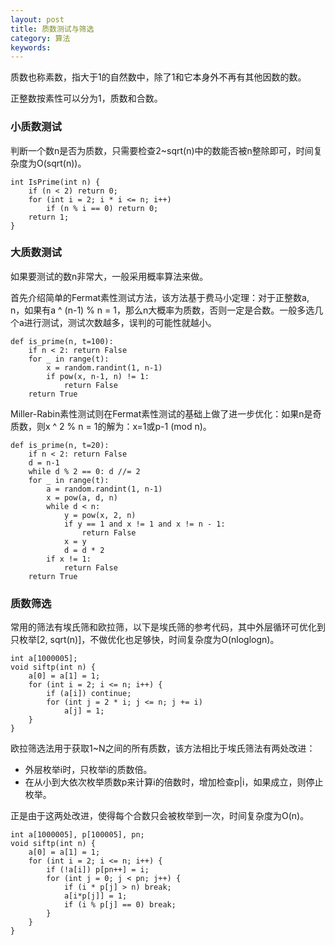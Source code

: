 ```yaml
---
layout: post
title: 质数测试与筛选
category: 算法
keywords:
---
```


质数也称素数，指大于1的自然数中，除了1和它本身外不再有其他因数的数。

正整数按素性可以分为1，质数和合数。

### 小质数测试

判断一个数n是否为质数，只需要检查2~sqrt(n)中的数能否被n整除即可，时间复杂度为O(sqrt(n))。

```
int IsPrime(int n) {
    if (n < 2) return 0;
    for (int i = 2; i * i <= n; i++)
        if (n % i == 0) return 0;
    return 1;
}
```

### 大质数测试

如果要测试的数n非常大，一般采用概率算法来做。

首先介绍简单的Fermat素性测试方法，该方法基于费马小定理：对于正整数a, n，如果有a ^ (n-1) % n = 1，那么n大概率为质数，否则一定是合数。一般多选几个a进行测试，测试次数越多，误判的可能性就越小。

```
def is_prime(n, t=100):
    if n < 2: return False
    for _ in range(t):
        x = random.randint(1, n-1)
        if pow(x, n-1, n) != 1:
            return False
    return True
```

Miller-Rabin素性测试则在Fermat素性测试的基础上做了进一步优化：如果n是奇质数，则x ^ 2 % n = 1的解为：x=1或p-1 (mod n)。

```
def is_prime(n, t=20):
    if n < 2: return False
    d = n-1
    while d % 2 == 0: d //= 2
    for _ in range(t):
        a = random.randint(1, n-1)
        x = pow(a, d, n)
        while d < n:
            y = pow(x, 2, n)
            if y == 1 and x != 1 and x != n - 1:
                return False
            x = y
            d = d * 2
        if x != 1:
            return False
    return True
```

### 质数筛选

常用的筛法有埃氏筛和欧拉筛，以下是埃氏筛的参考代码，其中外层循环可优化到只枚举[2, sqrt(n)]，不做优化也足够快，时间复杂度为O(nloglogn)。

```
int a[1000005];
void siftp(int n) {
    a[0] = a[1] = 1;
    for (int i = 2; i <= n; i++) {
        if (a[i]) continue;
        for (int j = 2 * i; j <= n; j += i)
            a[j] = 1;
    }
}
```

欧拉筛选法用于获取1~N之间的所有质数，该方法相比于埃氏筛法有两处改进：

- 外层枚举i时，只枚举i的质数倍。
- 在从小到大依次枚举质数p来计算i的倍数时，增加检查p\|i，如果成立，则停止枚举。

正是由于这两处改进，使得每个合数只会被枚举到一次，时间复杂度为O(n)。

```
int a[1000005], p[100005], pn;
void siftp(int n) {
    a[0] = a[1] = 1;
    for (int i = 2; i <= n; i++) {
        if (!a[i]) p[pn++] = i;
        for (int j = 0; j < pn; j++) {
            if (i * p[j] > n) break;
            a[i*p[j]] = 1;
            if (i % p[j] == 0) break;
        }
    }
}
```

